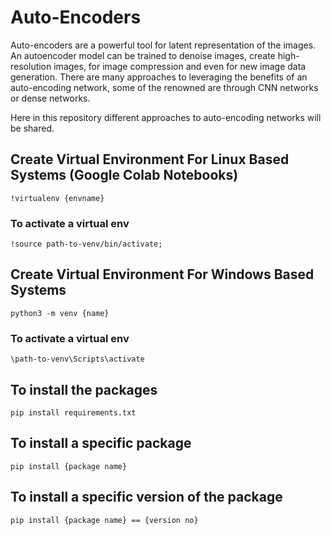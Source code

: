 # Auto-Encoders
  Auto-encoders are a powerful tool for latent representation of the images. An autoencoder model can be trained to denoise images, create high-resolution images,
for image compression and even for new image data generation. There are many approaches to leveraging the benefits of an auto-encoding network, some of the renowned are
through CNN networks or dense networks. 

Here in this repository different approaches to auto-encoding networks will be shared.  

## Create Virtual Environment For Linux Based Systems (Google Colab Notebooks)

`!virtualenv {envname}`
### To activate a virtual env 
`!source path-to-venv/bin/activate;`


## Create Virtual Environment For Windows Based Systems 
`python3 -m venv {name}`

### To activate a virtual env
`\path-to-venv\Scripts\activate`

## To install the packages
`pip install requirements.txt`

## To install a specific package
`pip install {package name}`

## To install a specific version of the package
`pip install {package name} == {version no}`
